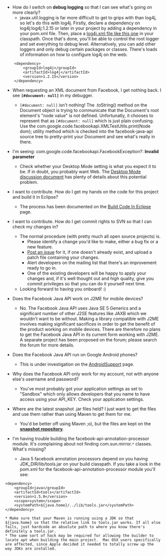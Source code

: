   * How do I switch on **debug logging** so that I can see what's going on more clearly?
    * javax.util.logging is far more difficult to get to grips with than log4j, so let's do this with log4j. Firstly, declare a dependency on log4j:log4j:1.2.15 or later in your project by adding a dependency in your pom.xml file. Then, place a [log4j.xml file like this one](http://facebook-java-api.googlecode.com/svn/trunk/facebook-java-api/src/test/resources/log4j.xml) in your classpath. Once that's done, you'll be able to control the root logger and set everything to debug level. Alternatively, you can add other loggers and only debug certain packages or classes. There's loads of information on how to configure log4j on the web.

```
    <dependency>
        <groupId>log4j</groupId>
        <artifactId>log4j</artifactId>
        <version>1.2.15</version>
    </dependency>
```

  * When requesting an XML document from Facebook, I get nothing back. I see **`[#document: null]`** in my debugger.
    * `[#document: null]` isn't nothing! The .toString() method on the Document object is trying to communicate that the Document's root element's "node value" is not defined. Unfortunatly, it chooses to represent that as `[#document: null]` which is just plain confusing. Use the com.google.code.facebookapi.XMLTestUtils.print(Node dom); utility method which is checked into the facebook-java-api source tree to pretty-print your Document and see what's really in there.

  * I'm seeing: com.google.code.facebookapi.FacebookException?: **Invalid parameter**
    * Check whether your Desktop Mode setting is what you expect it to be. If in doubt, you probably want Web. The [Desktop Mode discussion document](DesktopMode.md) has plenty of details about this potential problem.

  * I want to contribute. How do I get my hands on the code for this project and build it in Eclipse?
    * The process has been documented on the [Build Code In Eclipse](BuildCodeInEclipse.md) page.

  * I want to contribute. How do I get commit rights to SVN so that I can check my changes in?
    * The normal procedure (with pretty much all open source projects) is.
      * Please identify a change you'd like to make, either a bug fix or a new feature.
      * [Post an issue](http://code.google.com/p/facebook-java-api/issues/list) for it, if one doesn't already exist, and upload a patch file containing your changes.
      * Alert developers on the mailing list that there's an improvement ready to go in.
      * One of the existing developers will be happy to apply your changes and, if it's well thought out and high quality, give you commit privileges so that you can do it yourself next time.
    * Looking forward to having you onboard! :)

  * Does the Facebook Java API work on J2ME for mobile devices?
    * No. The Facebook Java API uses Java SE 5 Generics and a significant number of other J2SE features like JAXB which we wouldn't want to be without. Making a library compatible with J2ME involves making significant sacrifices in order to get the benefit of the product working on mobile devices. There are therefore no plans to get the Facebook Java API in its current form working with J2ME. A separate project has been proposed on the forum; please search the forum for more details.

  * Does the Facebook Java API run on Google Android phones?
    * This is under investigation on the [AndroidSupport](AndroidSupport.md) page.

  * Why does the Facebook API only work for my account, not with anyone else's username and password?
    * You've most probably got your application settings as set to "Sandbox" which only allows developers that you name to have access using your API\_KEY. Check your application settings.

  * Where are the latest snapshot .jar files held? I just want to get the files and use them rather than using Maven to get them for me.
    * You'd be better off using Maven ;o), but the files are kept on the **[snapshot repository](http://mrepo.happyfern.com/maven2-snapshot/com/google/code/facebookapi/)**.

  * I'm having trouble building the facebook-api-annotation-processor module. It's complaining about not finding com.sun.mirror.`*` classes. What's missing?
    * Java 5 facebook annotation processors depend on you having JDK\_DIR/lib/tools.jar on your build classpath. If you take a look in the pom.xml for the facebook-api-annotation-processor module you'll see:
```
<dependency>
    <groupId>java</groupId>
    <artifactId>tools</artifactId>
    <version>1.5.0</version>
    <scope>system</scope>
    <systemPath>${java.home}/../lib/tools.jar</systemPath>
</dependency>
```
    * Make sure that your Maven is running using a JDK so that ${java.home} so that the relative link to tools.jar works. If all else fails, just hardcode an absolute path to where you know there's definitely a tools.jar.
    * The same sort of hack may be required for allowing the builder to locate apt when building the main project.  Mac OSX users specifically are affected, since Apple decided it needed to totally screw up the way JDKs are installed.
